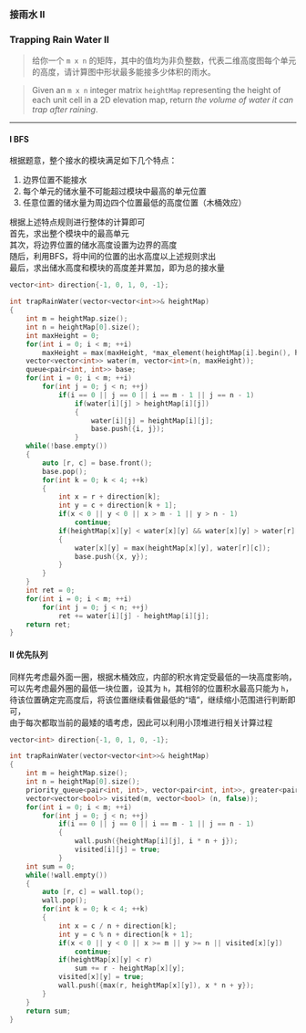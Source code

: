 ### 接雨水 II
### Trapping Rain Water II

> 给你一个 `m x n` 的矩阵，其中的值均为非负整数，代表二维高度图每个单元的高度，请计算图中形状最多能接多少体积的雨水。  

> Given an `m x n` integer matrix `heightMap` representing the height of each unit cell in a 2D elevation map, return *the volume of water it can trap after raining*.  

----------

#### I BFS

根据题意，整个接水的模块满足如下几个特点：  
1. 边界位置不能接水  
2. 每个单元的储水量不可能超过模块中最高的单元位置
3. 任意位置的储水量为周边四个位置最低的高度位置（木桶效应）  

根据上述特点规则进行整体的计算即可  
首先，求出整个模块中的最高单元  
其次，将边界位置的储水高度设置为边界的高度  
随后，利用BFS，将中间的位置的出水高度以上述规则求出  
最后，求出储水高度和模块的高度差并累加，即为总的接水量

```cpp
vector<int> direction{-1, 0, 1, 0, -1};

int trapRainWater(vector<vector<int>>& heightMap) 
{
    int m = heightMap.size();
    int n = heightMap[0].size();
    int maxHeight = 0;
    for(int i = 0; i < m; ++i)
        maxHeight = max(maxHeight, *max_element(heightMap[i].begin(), heightMap[i].end()));
    vector<vector<int>> water(m, vector<int>(n, maxHeight));
    queue<pair<int, int>> base;
    for(int i = 0; i < m; ++i)
        for(int j = 0; j < n; ++j)
            if(i == 0 || j == 0 || i == m - 1 || j == n - 1)
                if(water[i][j] > heightMap[i][j])
                {
                    water[i][j] = heightMap[i][j];
                    base.push({i, j});
                }
    while(!base.empty())
    {
        auto [r, c] = base.front();
        base.pop();
        for(int k = 0; k < 4; ++k)
        {
            int x = r + direction[k];
            int y = c + direction[k + 1];
            if(x < 0 || y < 0 || x > m - 1 || y > n - 1)
                continue;
            if(heightMap[x][y] < water[x][y] && water[x][y] > water[r][c])
            {
                water[x][y] = max(heightMap[x][y], water[r][c]);
                base.push({x, y});
            }
        }
    }
    int ret = 0;
    for(int i = 0; i < m; ++i)
        for(int j = 0; j < n; ++j)
            ret += water[i][j] - heightMap[i][j];
    return ret;
}
```

#### II 优先队列

同样先考虑最外面一圈，根据木桶效应，内部的积水肯定受最低的一块高度影响，  
可以先考虑最外圈的最低一块位置，设其为 `h`，其相邻的位置积水最高只能为 `h`，  
待该位置确定完高度后，将该位置继续看做最低的“墙”，继续缩小范围进行判断即可，  
由于每次都取当前的最矮的墙考虑，因此可以利用小顶堆进行相关计算过程  

```cpp
vector<int> direction{-1, 0, 1, 0, -1};

int trapRainWater(vector<vector<int>>& heightMap) 
{
    int m = heightMap.size();
    int n = heightMap[0].size();
    priority_queue<pair<int, int>, vector<pair<int, int>>, greater<pair<int, int>>> wall;
    vector<vector<bool>> visited(m, vector<bool> (n, false));
    for(int i = 0; i < m; ++i)
        for(int j = 0; j < n; ++j)
            if(i == 0 || j == 0 || i == m - 1 || j == n - 1)
            {
                wall.push({heightMap[i][j], i * n + j});
                visited[i][j] = true;
            }
    int sum = 0;
    while(!wall.empty())
    {
        auto [r, c] = wall.top();
        wall.pop();
        for(int k = 0; k < 4; ++k)
        {
            int x = c / n + direction[k];
            int y = c % n + direction[k + 1];
            if(x < 0 || y < 0 || x >= m || y >= n || visited[x][y])
                continue;
            if(heightMap[x][y] < r)
                sum += r - heightMap[x][y];
            visited[x][y] = true;
            wall.push({max(r, heightMap[x][y]), x * n + y});
        }
    }
    return sum;
}
```
